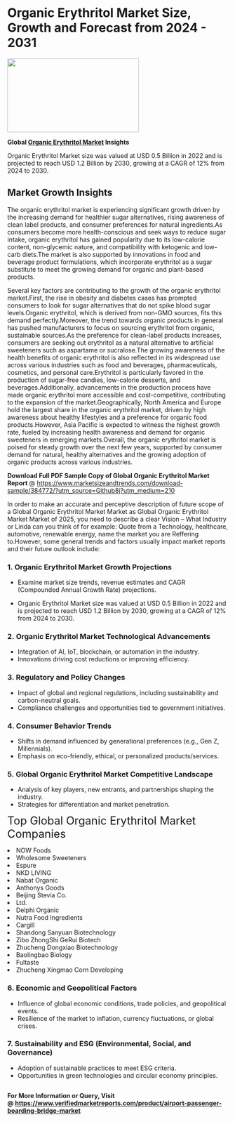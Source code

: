 <H1>Organic Erythritol Market Size, Growth and Forecast from 2024 - 2031</H1><img class="aligncenter size-medium wp-image-584254" src="https://thirdeyenews.in/wp-content/uploads/2024/09/Global-Market-Research-300x168.jpeg" alt="" width="300" height="168" /><p><strong>Global&nbsp;<a href="https://www.marketsizeandtrends.com/download-sample/384772/?utm_source=Github8j?utm_medium=210">Organic Erythritol Market</a> Insights</strong></p><p>Organic Erythritol Market size was valued at USD 0.5 Billion in 2022 and is projected to reach USD 1.2 Billion by 2030, growing at a CAGR of 12% from 2024 to 2030.</p><p><h2>Market Growth Insights</h2> <p>The organic erythritol market is experiencing significant growth driven by the increasing demand for healthier sugar alternatives, rising awareness of clean label products, and consumer preferences for natural ingredients.As consumers become more health-conscious and seek ways to reduce sugar intake, organic erythritol has gained popularity due to its low-calorie content, non-glycemic nature, and compatibility with ketogenic and low-carb diets.The market is also supported by innovations in food and beverage product formulations, which incorporate erythritol as a sugar substitute to meet the growing demand for organic and plant-based products.</p> <p>Several key factors are contributing to the growth of the organic erythritol market.First, the rise in obesity and diabetes cases has prompted consumers to look for sugar alternatives that do not spike blood sugar levels.Organic erythritol, which is derived from non-GMO sources, fits this demand perfectly.Moreover, the trend towards organic products in general has pushed manufacturers to focus on sourcing erythritol from organic, sustainable sources.As the preference for clean-label products increases, consumers are seeking out erythritol as a natural alternative to artificial sweeteners such as aspartame or sucralose.The growing awareness of the health benefits of organic erythritol is also reflected in its widespread use across various industries such as food and beverages, pharmaceuticals, cosmetics, and personal care.Erythritol is particularly favored in the production of sugar-free candies, low-calorie desserts, and beverages.Additionally, advancements in the production process have made organic erythritol more accessible and cost-competitive, contributing to the expansion of the market.Geographically, North America and Europe hold the largest share in the organic erythritol market, driven by high awareness about healthy lifestyles and a preference for organic food products.However, Asia Pacific is expected to witness the highest growth rate, fueled by increasing health awareness and demand for organic sweeteners in emerging markets.Overall, the organic erythritol market is poised for steady growth over the next few years, supported by consumer demand for natural, healthy alternatives and the growing adoption of organic products across various industries.</p> <p><span class=""><strong>Download Full PDF Sample Copy of Global Organic Erythritol Market Report</strong> @ <a href="https://www.marketsizeandtrends.com/download-sample/384772/?utm_source=Github8j?utm_medium=210" target="_blank">https://www.marketsizeandtrends.com/download-sample/384772/?utm_source=Github8j?utm_medium=210</a></span></p><p>In order to make an accurate and perceptive description of future scope of a Global&nbsp;Organic Erythritol Market Market as Global&nbsp;Organic Erythritol Market Market of 2025, you need to describe a clear Vision &ndash; What Industry or Linda can you think of for example: Quote from a Technology, healthcare, automotive, renewable energy, name the market you are Reffering to.However, some general trends and factors usually impact market reports and their future outlook include:</p><h3>1.&nbsp;<strong>Organic Erythritol Market Growth Projections</strong></h3><ul><li>Examine market size trends, revenue estimates and CAGR (Compounded Annual Growth Rate) projections.</li><li><p>Organic Erythritol Market size was valued at USD 0.5 Billion in 2022 and is projected to reach USD 1.2 Billion by 2030, growing at a CAGR of 12% from 2024 to 2030.</p></li></ul><h3>2.&nbsp;<strong>Organic Erythritol Market Technological Advancements</strong></h3><ul><li>Integration of AI, IoT, blockchain, or automation in the industry.</li><li>Innovations driving cost reductions or improving efficiency.</li></ul><h3>3.&nbsp;<strong>Regulatory and Policy Changes</strong></h3><ul><li>Impact of global and regional regulations, including sustainability and carbon-neutral goals.</li><li>Compliance challenges and opportunities tied to government initiatives.</li></ul><h3>4.&nbsp;<strong>Consumer Behavior Trends</strong></h3><ul><li>Shifts in demand influenced by generational preferences (e.g., Gen Z, Millennials).</li><li>Emphasis on eco-friendly, ethical, or personalized products/services.</li></ul><h3>5.&nbsp;<strong>Global Organic Erythritol Market Competitive Landscape</strong></h3><ul><li>Analysis of key players, new entrants, and partnerships shaping the industry.</li><li>Strategies for differentiation and market penetration.</li></ul><p data-pm-slice="1 1 []"><span style="color: inherit; font-family: inherit; font-size: 25px;">Top Global Organic Erythritol Market Companies</span></p><div class="" data-test-id=""><p><li>NOW Foods</li><li> Wholesome Sweeteners</li><li> Espure</li><li> NKD LIVING</li><li> Nabat Organic</li><li> Anthonys Goods</li><li> Beijing Stevia Co.</li><li> Ltd.</li><li> Delphi Organic</li><li> Nutra Food Ingredients</li><li> Cargill</li><li> Shandong Sanyuan Biotechnology</li><li> Zibo ZhongShi GeRui Biotech</li><li> Zhucheng Dongxiao Biotechnology</li><li> Baolingbao Biology</li><li> Fultaste</li><li> Zhucheng Xingmao Corn Developing</li></p></div><h3>6.&nbsp;<strong>Economic and Geopolitical Factors</strong></h3><ul><li>Influence of global economic conditions, trade policies, and geopolitical events.</li><li>Resilience of the market to inflation, currency fluctuations, or global crises.</li></ul><h3>7.&nbsp;<strong>Sustainability and ESG (Environmental, Social, and Governance)</strong></h3><ul><li>Adoption of sustainable practices to meet ESG criteria.</li><li>Opportunities in green technologies and circular economy principles.</li></ul><h2><strong style="font-size: 14px;">For More Information or Query, Visit @&nbsp;</strong><a style="background-color: #ffffff; font-size: 14px;" href="https://www.marketsizeandtrends.com/report/organic-erythritol-market/" target="_blank">https://www.verifiedmarketreports.com/product/airport-passenger-boarding-bridge-market</a></h2>